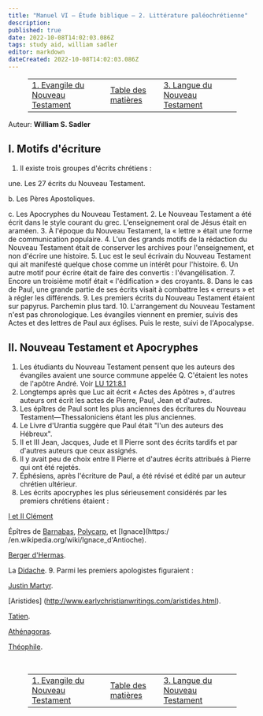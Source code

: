 ```yaml
---
title: "Manuel VI — Étude biblique — 2. Littérature paléochrétienne"
description: 
published: true
date: 2022-10-08T14:02:03.086Z
tags: study aid, william sadler
editor: markdown
dateCreated: 2022-10-08T14:02:03.086Z
---
```


<figure class="table chapter-navigator">
	<table>
		<tbody>
		<tr>
			<td><a href="/fr/article/William_S_Sadler/Workbook_6_Bible_Study/History_3_1">1. Evangile du Nouveau Testament</a></td>
			<td><a href="/fr/article/William_S_Sadler/Workbook_6_Bible_Study/Index">Table des matières</a></td>
			<td><a href="/fr/article/William_S_Sadler/Workbook_6_Bible_Study/History_3_3">3. Langue du Nouveau Testament</a></td>
		</tr>
		</tbody>
	</table>
</figure>

Auteur: **William S. Sadler**

## I. Motifs d'écriture

1. Il existe trois groupes d'écrits chrétiens :

une. Les 27 écrits du Nouveau Testament.

b. Les Pères Apostoliques.

c. Les Apocryphes du Nouveau Testament.
2. Le Nouveau Testament a été écrit dans le style courant du grec. L'enseignement oral de Jésus était en araméen.
3. À l'époque du Nouveau Testament, la « lettre » était une forme de communication populaire.
4. L'un des grands motifs de la rédaction du Nouveau Testament était de conserver les archives pour l'enseignement, et non d'écrire une histoire.
5. Luc est le seul écrivain du Nouveau Testament qui ait manifesté quelque chose comme un intérêt pour l'histoire.
6. Un autre motif pour écrire était de faire des convertis : l'évangélisation.
7. Encore un troisième motif était « l'édification » des croyants.
8. Dans le cas de Paul, une grande partie de ses écrits visait à combattre les « erreurs » et à régler les différends.
9. Les premiers écrits du Nouveau Testament étaient sur papyrus. Parchemin plus tard.
10. L'arrangement du Nouveau Testament n'est pas chronologique. Les évangiles viennent en premier, suivis des Actes et des lettres de Paul aux églises. Puis le reste, suivi de l'Apocalypse.

## II. Nouveau Testament et Apocryphes

1. Les étudiants du Nouveau Testament pensent que les auteurs des évangiles avaient une source commune appelée Q. C'étaient les notes de l'apôtre André. Voir [LU 121:8.1](/fr/The_Urantia_Book/121#p8_1)
2. Longtemps après que Luc ait écrit « Actes des Apôtres », d'autres auteurs ont écrit les actes de Pierre, Paul, Jean et d'autres.
3. Les épîtres de Paul sont les plus anciennes des écritures du Nouveau Testament—Thessaloniciens étant les plus anciennes.
4. Le Livre d'Urantia suggère que Paul était "l'un des auteurs des Hébreux".
5. II et III Jean, Jacques, Jude et II Pierre sont des écrits tardifs et par d'autres auteurs que ceux assignés.
6. Il y avait peu de choix entre II Pierre et d'autres écrits attribués à Pierre qui ont été rejetés.
7. Éphésiens, après l'écriture de Paul, a été révisé et édité par un auteur chrétien ultérieur.
8. Les écrits apocryphes les plus sérieusement considérés par les premiers chrétiens étaient :

[I et II Clément](https://en.wikipedia.org/wiki/Epistles_of_Clement)

Épîtres de [Barnabas](https://en.wikipedia.org/wiki/Epistle_of_Barnabas), [Polycarp](https://en.wikipedia.org/wiki/Polycarp%27s_letter_to_the_Philippians), et [Ignace](https:/ /en.wikipedia.org/wiki/Ignace_d'Antioche).

[Berger d'Hermas](https://en.wikipedia.org/wiki/The_Shepherd_of_Hermas).

La [Didache](https://en.wikipedia.org/wiki/Didache).
9. Parmi les premiers apologistes figuraient :

[Justin Martyr](https://en.wikipedia.org/wiki/Justin_Martyr).

[Aristides] (http://www.earlychristianwritings.com/aristides.html).

[Tatien](https://en.wikipedia.org/wiki/Tatien).

[Athénagoras](https://en.wikipedia.org/wiki/Athenagoras_of_Athens).

[Théophile](https://en.wikipedia.org/wiki/Theophilus_of_Antioch).


<br>

<figure class="table chapter-navigator">
	<table>
		<tbody>
		<tr>
			<td><a href="/fr/article/William_S_Sadler/Workbook_6_Bible_Study/History_3_1">1. Evangile du Nouveau Testament</a></td>
			<td><a href="/fr/article/William_S_Sadler/Workbook_6_Bible_Study/Index">Table des matières</a></td>
			<td><a href="/fr/article/William_S_Sadler/Workbook_6_Bible_Study/History_3_3">3. Langue du Nouveau Testament</a></td>
		</tr>
		</tbody>
	</table>
</figure>